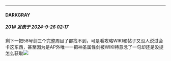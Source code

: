 ﻿
*****

####  DARKGRAY  
##### 201#       发表于 2024-9-26 02:17

剩下一把58号剑三个完整周目了都找不到，可是看攻略WIKI和帖子又没人说过会卡这东西，甚至因为是AP外唯一一把神圣属性剑被WIKI特意念了一句却还是没提怎么获取<img src="https://static.saraba1st.com/image/smiley/face2017/068.png" referrerpolicy="no-referrer">

